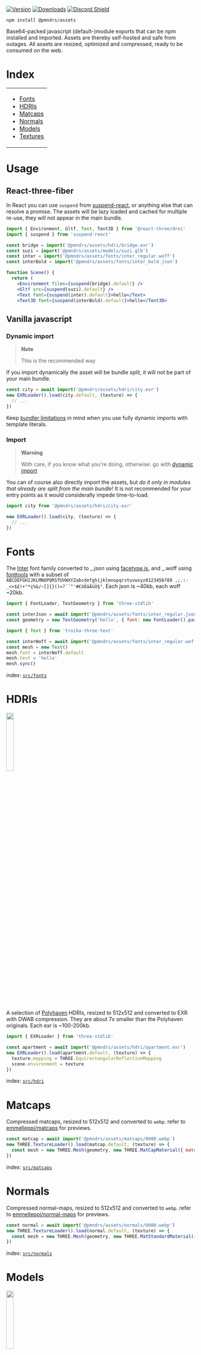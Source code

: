 [![Version](https://img.shields.io/npm/v/@pmndrs/assets?style=flat&colorA=000000&colorB=000000)](https://www.npmjs.com/package/@pmndrs/assets)
[![Downloads](https://img.shields.io/npm/dt/@pmndrs/assets.svg?style=flat&colorA=000000&colorB=000000)](https://www.npmjs.com/package/@pmndrs/assets)
[![Discord Shield](https://img.shields.io/discord/740090768164651008?style=flat&colorA=000000&colorB=000000&label=discord&logo=discord&logoColor=ffffff)](https://discord.com/channels/740090768164651008/741751532592038022)

```shell
npm install @pmndrs/assets
```

Base64-packed javascript (default-)module exports that can be npm installed and imported. Assets are thereby self-hosted and safe from outages. All assets are resized, optimized and compressed, ready to be consumed on the web.

# Index

<table>
  <tr>
    <td valign="top">
      <ul>
        <li><a href="#fonts">Fonts</a></li>
        <li><a href="#hdris">HDRIs</a></li>
        <li><a href="#matcaps">Matcaps</a></li>
        <li><a href="#normals">Normals</a></li>
        <li><a href="#models">Models</a></li>
        <li><a href="#textures">Textures</a></li>
      </ul>
    </td>
  </tr>
</table>

# Usage

## React-three-fiber

In React you can use `suspend` from [suspend-react](https://github.com/pmndrs/suspend-react), or anything else that can resolve a promise. The assets will be lazy loaded and cached for multiple re-use, they will not appear in the main bundle.

```jsx
import { Environment, Gltf, Text, Text3D } from '@react-three/drei'
import { suspend } from 'suspend-react'

const bridge = import('@pmndrs/assets/hdri/bridge.exr')
const suzi = import('@pmndrs/assets/models/suzi.glb')
const inter = import('@pmndrs/assets/fonts/inter_regular.woff')
const interBold = import('@pmndrs/assets/fonts/inter_bold.json')

function Scene() {
  return (
    <Environment files={suspend(bridge).default} />
    <Gltf src={suspend(suzi).default} />
    <Text font={suspend(inter).default}>hello</Text>
    <Text3D font={suspend(interBold).default}>hello</Text3D>
```

## Vanilla javascript

### Dynamic import

> **Note**
>
> This is the recommended way

If you import dynamically the asset will be bundle split, it will not be part of your main bundle.

```jsx
const city = await import('@pmndrs/assets/hdri/city.exr')
new EXRLoader().load(city.default, (texture) => {
  // ...
})
```

Keep [bundler limitations](https://github.com/rollup/plugins/tree/master/packages/dynamic-import-vars#limitations) in mind when you use fully dynamic imports with template literals.

### Import

> **Warning**
>
> With care, if you know what you're doing, otherwise: go with [dynamic import](#dynamic-import)

You can of course also directly import the assets, but _do it only in modules that already are split from the main bundle_! It is not recommended for your entry points as it would considerally impede time-to-load.

```jsx
import city from '@pmndrs/assets/hdri/city.exr'

new EXRLoader().load(city, (texture) => {
  // ...
})
```

# Fonts

The [Inter](https://rsms.me/inter/) font family converted to _.json using [facetype.js](https://gero3.github.io/facetype.js), and _.woff using [fonttools](https://github.com/fonttools/fonttools) with a subset of ` ABCDEFGHIJKLMNOPQRSTUVWXYZabcdefghijklmnopqrstuvwxyz0123456789 ,;.:-_<>$£!+"*ç%&/~[]{}()=?``^'#€öÖäÄüÜ§° `. Each json is ~40kb, each woff ~20kb.

```js
import { FontLoader, TextGeometry } from 'three-stdlib'

const interJson = await import('@pmndrs/assets/fonts/inter_regular.json')
const geometry = new TextGeometry('hello', { font: new FontLoader().parse(interJson.default) })
```

```js
import { Text } from 'troika-three-text'

const interWoff = await import('@pmndrs/assets/fonts/inter_regular.woff')
const mesh = new Text()
mesh.font = interWoff.default
mesh.text = 'hello'
mesh.sync()
```

index: [`src/fonts`](src/fonts)

# HDRIs

<p>
  <a href="https://codesandbox.io/s/eeznq6">
    <img width="20%" alt="" src="https://github-production-user-asset-6210df.s3.amazonaws.com/76580/244015488-fa7994c5-d696-487d-90ad-8d06846874a3.png">
  </a>
</p>

A selection of [Polyhaven](https://polyhaven.com/hdris) HDRIs, resized to 512x512 and converted to EXR with DWAB compression. They are about 7x smaller than the Polyhaven originals. Each exr is ~100-200kb.

```js
import { EXRLoader } from 'three-stdlib'

const apartment = await import('@pmndrs/assets/hdri/apartment.exr')
new EXRLoader().load(apartment.default, (texture) => {
  texture.mapping = THREE.EquirectangularReflectionMapping
  scene.environment = texture
})
```

index: [`src/hdri`](src/hdri)

# Matcaps

Compressed matcaps, resized to 512x512 and converted to `webp`. refer to [emmelleppi/matcaps](https://github.com/emmelleppi/matcaps) for previews.

```js
const matcap = await import('@pmndrs/assets/matcaps/0000.webp')
new THREE.TextureLoader().load(matcap.default, (texture) => {
  const mesh = new THREE.Mesh(geometry, new THREE.MatCapMaterial({ matcap: texture }))
})
```

index: [`src/matcaps`](src/matcaps)

# Normals

Compressed normal-maps, resized to 512x512 and converted to `webp`. refer to [emmelleppi/normal-maps](https://github.com/emmelleppi/normal-maps) for previews.

```js
const normal = await import('@pmndrs/assets/normals/0000.webp')
new THREE.TextureLoader().load(normal.default, (texture) => {
  const mesh = new THREE.Mesh(geometry, new THREE.MatStandardMaterial({ normalMap: texture }))
})
```

index: [`src/normals`](src/normals)

# Models

<p>
  <a href="https://codesandbox.io/s/hlvk2w">
    <img width="20%" alt="" src="https://github-production-user-asset-6210df.s3.amazonaws.com/76580/245103885-532f7904-10bb-4e47-957c-eda3cc70ee7b.png">
  </a>
</p>

A selection of models optimized with [`gltf-transform optimize`](https://gltf-transform.donmccurdy.com/cli) and converted to `glb`.

```js
import { GLTFLoader } from 'three-stdlib'

const suzi = await import('@pmndrs/assets/models/suzi.glb')
new GLTFLoader().load(suzi.default, (gltf) => {
  scene.add(gltf.scene)
})
```

index: [`src/models`](src/models)

# Textures

Compressed textures, resized to 512x512 and converted to `webp`.

```js
const cloud = await import('@pmndrs/assets/textures/cloud.webp')
new THREE.TextureLoader().load(cloud.default, (map) => {
  const m = new THREE.MeshStandardMaterial({ map })
})
```

index: [`src/textures`](src/textures)

# Build

Pre-requisites:

- Make
- Nodejs
- ImageMagick 7+
- jq
- fonttools
- openssl

```sh
$ make
```
